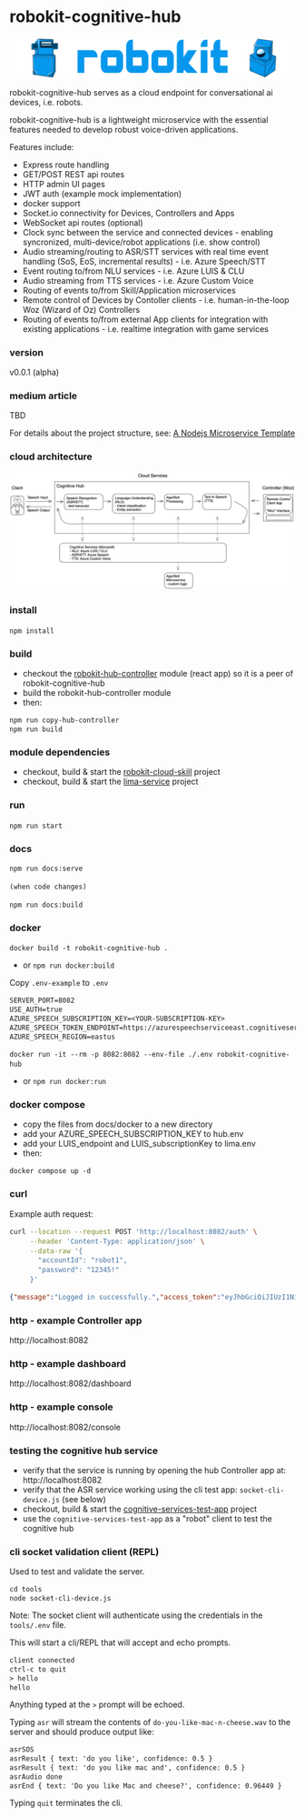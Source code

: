 # robokit-cognitive-hub

![robokit-logo](./docs/media/robokit-logo-with-robots-blue.png)

robokit-cognitive-hub serves as a cloud endpoint for conversational ai devices, i.e. robots.

robokit-cognitive-hub is a lightweight microservice with the essential features needed to develop robust voice-driven applications. 

Features include:
- Express route handling
- GET/POST REST api routes
- HTTP admin UI pages
- JWT auth (example mock implementation)
- docker support
- Socket.io connectivity for Devices, Controllers and Apps
- WebSocket api routes (optional)
- Clock sync between the service and connected devices - enabling syncronized, multi-device/robot applications (i.e. show control)
- Audio streaming/routing to ASR/STT services with real time event handling (SoS, EoS, incremental results) - i.e. Azure Speech/STT
- Event routing to/from NLU services - i.e. Azure LUIS & CLU
- Audio streaming from TTS services - i.e. Azure Custom Voice
- Routing of events to/from Skill/Application microservices
- Remote control of Devices by Contoller clients - i.e. human-in-the-loop Woz (Wizard of Oz) Controllers
- Routing of events to/from external App clients for integration with existing applications - i.e. realtime integration with game services

### version

v0.0.1 (alpha)



### medium article

TBD

For details about the project structure, see: [A Nodejs Microservice Template](https://medium.com/@andrew.rapo/a-nodejs-microservice-template-36f080fe1418)


### cloud architecture

![robokit-cognitive-hub architecture](./docs/media/robokit-cloud-architecture-simple.png)

### install

`npm install`

### build

- checkout the [robokit-hub-controller](https://github.com/wwlib/robokit-hub-controller) module (react app) so it is a peer of robokit-cognitive-hub
- build the robokit-hub-controller module
- then: 
```
npm run copy-hub-controller
npm run build
```

### module dependencies

- checkout, build & start the [robokit-cloud-skill](https://github.com/wwlib/robokit-cloud-skill) project
- checkout, build & start the [lima-service](https://github.com/wwlib/lima-service) project

### run

`npm run start`

### docs

```
npm run docs:serve

(when code changes)

npm run docs:build
```

### docker

`docker build -t robokit-cognitive-hub .` 
- or `npm run docker:build`

Copy `.env-example` to `.env`
```
SERVER_PORT=8082
USE_AUTH=true
AZURE_SPEECH_SUBSCRIPTION_KEY=<YOUR-SUBSCRIPTION-KEY>
AZURE_SPEECH_TOKEN_ENDPOINT=https://azurespeechserviceeast.cognitiveservices.azure.com/sts/v1.0/issuetoken
AZURE_SPEECH_REGION=eastus
```

`docker run -it --rm -p 8082:8082 --env-file ./.env robokit-cognitive-hub` 
- or `npm run docker:run`

### docker compose

- copy the files from docs/docker to a new directory
- add your AZURE_SPEECH_SUBSCRIPTION_KEY to hub.env
- add your LUIS_endpoint and LUIS_subscriptionKey to lima.env
- then:

```
docker compose up -d
```

### curl

Example auth request:

```sh
curl --location --request POST 'http://localhost:8082/auth' \
     --header 'Content-Type: application/json' \
     --data-raw '{
       "accountId": "robot1",
       "password": "12345!"
     }'
```

```json
{"message":"Logged in successfully.","access_token":"eyJhbGciOiJIUzI1NiIsInR5cCI6IkpXVCJ9.eyJhY2NvdW50SWQiOiJyb2JvdDEiLCJhdXRoIjp7InBlcm1pc3Npb25zIjpbeyJzY29wZXMiOlsicmVhZCIsImFkbWluIl0sInJlc291cmNlIjoiZXhhbXBsZSJ9XX0sImlhdCI6MTY1NjgxODY3MSwiZXhwIjoxNjU2ODE4NzMxfQ.TB_UUwFkc0fQLYi1q80hedBMvR7h4EIHzTSIoVTKOeA","refresh_token":"eyJhbGciOiJIUzI1NiIsInR5cCI6IkpXVCJ9.eyJhY2NvdW50SWQiOiJyb2JvdDEiLCJpYXQiOjE2NTY4MTg2NzEsImV4cCI6MTY1NjkwNTA3MX0.VDMlgUPiP-0r9EJ4_Q93gqufPBCmqIYXQ5PCr9UsJ8s","account_id":"robot1"}
```

### http - example Controller app

http://localhost:8082

### http - example dashboard

http://localhost:8082/dashboard

### http - example console

http://localhost:8082/console


### testing the cognitive hub service

- verify that the service is running by opening the hub Controller app at: http://localhost:8082
- verify that the ASR service working using the cli test app: `socket-cli-device.js` (see below)
- checkout, build & start the [cognitive-services-test-app](https://github.com/wwlib/cognitive-services-test-app) project
- use the `cognitive-services-test-app` as a "robot" client to test the cognitive hub

### cli socket validation client (REPL)

Used to test and validate the server.

```
cd tools
node socket-cli-device.js
```

Note: The socket client will authenticate using the credentials in the `tools/.env` file.

This will start a cli/REPL that will accept and echo prompts.

```
client connected
ctrl-c to quit
> hello
hello
```

Anything typed at the `>` prompt will be echoed.

Typing `asr` will stream the contents of `do-you-like-mac-n-cheese.wav` to the server and should produce output like:

```
asrSOS
asrResult { text: 'do you like', confidence: 0.5 }
asrResult { text: 'do you like mac and', confidence: 0.5 }
asrAudio done
asrEnd { text: 'Do you like Mac and cheese?', confidence: 0.96449 }
```

Typing `quit` terminates the cli.
